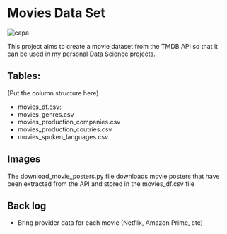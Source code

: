 # Movies Data Set

![capa](https://github.com/Luizgs7/Movies_Recommendation/blob/80767cf1e1f73fc31e27131ea0f26642e76d9889/capa.jpg)

This project aims to create a movie dataset from the TMDB API so that it can be used in my personal Data Science projects.


## Tables:

(Put the column structure here)

- movies_df.csv:
- movies_genres.csv
- movies_production_companies.csv
- movies_production_coutries.csv
- movies_spoken_languages.csv


## Images

The download_movie_posters.py file downloads movie posters that have been extracted from the API and stored in the movies_df.csv file

## Back log

- Bring provider data for each movie (Netflix, Amazon Prime, etc)
